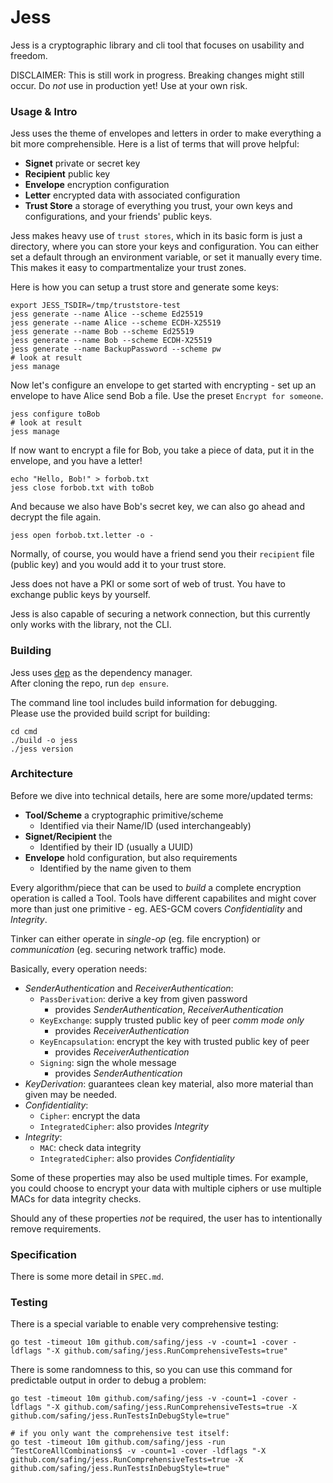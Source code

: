 # Jess

Jess is a cryptographic library and cli tool that focuses on usability and freedom.

DISCLAIMER: This is still work in progress. Breaking changes might still occur. Do _not_ use in production yet! Use at your own risk.

### Usage & Intro

Jess uses the theme of envelopes and letters in order to make everything a bit more comprehensible. Here is a list of terms that will prove helpful:
- __Signet__ private or secret key
- __Recipient__ public key
- __Envelope__ encryption configuration
- __Letter__ encrypted data with associated configuration
- __Trust Store__ a storage of everything you trust, your own keys and configurations, and your friends' public keys.

Jess makes heavy use of `trust stores`, which in its basic form is just a directory, where you can store your keys and configuration. You can either set a default through an environment variable, or set it manually every time. This makes it easy to compartmentalize your trust zones.

Here is how you can setup a trust store and generate some keys:

    export JESS_TSDIR=/tmp/truststore-test
    jess generate --name Alice --scheme Ed25519
    jess generate --name Alice --scheme ECDH-X25519
    jess generate --name Bob --scheme Ed25519
    jess generate --name Bob --scheme ECDH-X25519
    jess generate --name BackupPassword --scheme pw
    # look at result
    jess manage

Now let's configure an envelope to get started with encrypting - set up an envelope to have Alice send Bob a file. Use the preset `Encrypt for someone`.

    jess configure toBob
    # look at result
    jess manage

If now want to encrypt a file for Bob, you take a piece of data, put it in the envelope, and you have a letter!

    echo "Hello, Bob!" > forbob.txt
    jess close forbob.txt with toBob

And because we also have Bob's secret key, we can also go ahead and decrypt the file again.

    jess open forbob.txt.letter -o -

Normally, of course, you would have a friend send you their `recipient` file (public key) and you would add it to your trust store.

Jess does not have a PKI or some sort of web of trust. You have to exchange public keys by yourself.

Jess is also capable of securing a network connection, but this currently only works with the library, not the CLI.

### Building

Jess uses [dep](https://github.com/golang/dep) as the dependency manager.  
After cloning the repo, run `dep ensure`.

The command line tool includes build information for debugging.  
Please use the provided build script for building:
```
cd cmd
./build -o jess
./jess version
```

### Architecture

Before we dive into technical details, here are some more/updated terms:
- __Tool/Scheme__ a cryptographic primitive/scheme
  - Identified via their Name/ID (used interchangeably)
- __Signet/Recipient__ the
  - Identified by their ID (usually a UUID)
- __Envelope__ hold configuration, but also requirements
  - Identified by the name given to them

Every algorithm/piece that can be used to _build_ a complete encryption operation is called a Tool. Tools have different capabilites and might cover more than just one primitive - eg. AES-GCM covers _Confidentiality_ and _Integrity_.

Tinker can either operate in _single-op_ (eg. file encryption) or _communication_ (eg. securing network traffic) mode.

Basically, every operation needs:
- _SenderAuthentication_ and _ReceiverAuthentication_:
  - `PassDerivation`: derive a key from given password
    - provides _SenderAuthentication_, _ReceiverAuthentication_
  - `KeyExchange`: supply trusted public key of peer _comm mode only_
    - provides _ReceiverAuthentication_
  - `KeyEncapsulation`: encrypt the key with trusted public key of peer
    - provides _ReceiverAuthentication_
  - `Signing`: sign the whole message
    - provides _SenderAuthentication_
- _KeyDerivation_: guarantees clean key material, also more material than given may be needed.
- _Confidentiality_:
  - `Cipher`: encrypt the data
  - `IntegratedCipher`: also provides _Integrity_
- _Integrity_:
  - `MAC`: check data integrity
  - `IntegratedCipher`: also provides _Confidentiality_

Some of these properties may also be used multiple times. For example, you could choose to encrypt your data with multiple ciphers or use multiple MACs for data integrity checks.

Should any of these properties _not_ be required, the user has to intentionally remove requirements.

### Specification

There is some more detail in `SPEC.md`.

### Testing

There is a special variable to enable very comprehensive testing:

```
go test -timeout 10m github.com/safing/jess -v -count=1 -cover -ldflags "-X github.com/safing/jess.RunComprehensiveTests=true"
```

There is some randomness to this, so you can use this command for predictable output in order to debug a problem:

```
go test -timeout 10m github.com/safing/jess -v -count=1 -cover -ldflags "-X github.com/safing/jess.RunComprehensiveTests=true -X github.com/safing/jess.RunTestsInDebugStyle=true"

# if you only want the comprehensive test itself:
go test -timeout 10m github.com/safing/jess -run ^TestCoreAllCombinations$ -v -count=1 -cover -ldflags "-X github.com/safing/jess.RunComprehensiveTests=true -X github.com/safing/jess.RunTestsInDebugStyle=true"
```
